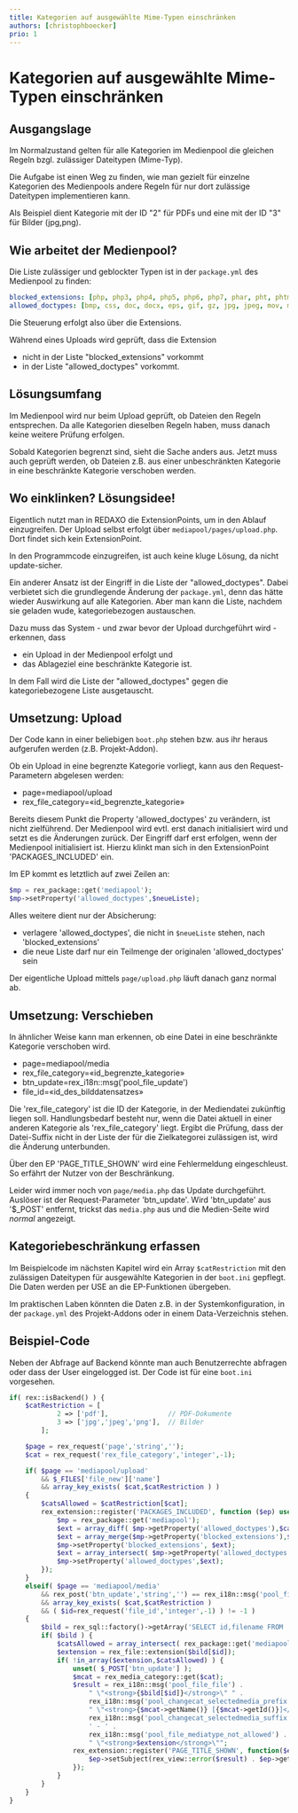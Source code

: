 ```yaml
---
title: Kategorien auf ausgewählte Mime-Typen einschränken
authors: [christophboecker]
prio: 1
---
```


# Kategorien auf ausgewählte Mime-Typen einschränken

## Ausgangslage

Im Normalzustand gelten für alle Kategorien im Medienpool die gleichen Regeln bzgl. zulässiger Dateitypen (Mime-Typ).

Die Aufgabe ist einen Weg zu finden, wie man gezielt für einzelne Kategorien des Medienpools andere Regeln für nur dort
zulässige Dateitypen implementieren kann. 

Als Beispiel dient Kategorie mit der ID "2" für PDFs und eine mit der ID "3" für Bilder (jpg,png).

## Wie arbeitet der Medienpool?

Die Liste zulässiger und geblockter Typen ist in der `package.yml` des Medienpool zu finden:
```yml
blocked_extensions: [php, php3, php4, php5, php6, php7, phar, pht, phtml, hh, pl, asp, aspx, cfm, jsp, jsf, bat, sh, cgi, htaccess, htpasswd]
allowed_doctypes: [bmp, css, doc, docx, eps, gif, gz, jpg, jpeg, mov, mp3, mp4, ogg, pdf, png, ppt, pptx, pps, ppsx, rar, rtf, svg, swf, tar, tif, tiff, txt, webp, wma, xls, xlsx, zip]

```
Die Steuerung erfolgt also über die Extensions.

Während eines Uploads wird geprüft, dass die Extension 
- nicht in der Liste "blocked_extensions" vorkommt
- in der Liste "allowed_doctypes" vorkommt.

## Lösungsumfang

Im Medienpool wird nur beim Upload geprüft, ob Dateien den Regeln entsprechen. Da alle Kategorien dieselben
Regeln haben, muss danach keine weitere Prüfung erfolgen.

Sobald Kategorien begrenzt sind, sieht die Sache anders aus. Jetzt muss auch geprüft werden, ob Dateien z.B.
aus einer unbeschränkten Kategorie in eine beschränkte Kategorie verschoben werden.

## Wo einklinken? Lösungsidee!

Eigentlich nutzt man in REDAXO die ExtensionPoints, um in den Ablauf einzugreifen. Der Upload selbst erfolgt
über `mediapool/pages/upload.php`. Dort findet sich kein ExtensionPoint.

In den Programmcode einzugreifen, ist auch keine kluge Lösung, da nicht update-sicher.

Ein anderer Ansatz ist der Eingriff in die Liste der "allowed_doctypes". Dabei verbietet sich die
grundlegende Änderung der `package.yml`, denn das hätte wieder Auswirkung auf alle Kategorien. Aber man
kann die Liste, nachdem sie geladen wude, kategoriebezogen austauschen.

Dazu muss das System - und zwar bevor der Upload durchgeführt wird - erkennen, dass
- ein Upload in der Medienpool erfolgt und
- das Ablageziel eine beschränkte Kategorie ist.

In dem Fall wird die Liste der "allowed_doctypes" gegen die kategoriebezogene Liste ausgetauscht.

## Umsetzung: Upload

Der Code kann in einer beliebigen `boot.php` stehen bzw. aus ihr heraus aufgerufen werden (z.B. Projekt-Addon).

Ob ein Upload in eine begrenzte Kategorie vorliegt, kann aus den Request-Parametern abgelesen werden:
- page=mediapool/upload
- rex_file_category=«id_begrenzte_kategorie»

Bereits diesem Punkt die Property 'allowed_doctypes' zu verändern, ist nicht zielführend. Der Medienpool
wird evtl. erst danach initialisiert wird und setzt es die Änderungen zurück. Der Eingriff darf erst erfolgen, wenn
der Medienpool initialisiert ist. Hierzu klinkt man sich in den ExtensionPoint 'PACKAGES_INCLUDED'
ein.

Im EP kommt es letztlich auf zwei Zeilen an:
```php
$mp = rex_package::get('mediapool');
$mp->setProperty('allowed_doctypes',$neueListe);
```
Alles weitere dient nur der Absicherung:
- verlagere 'allowed_doctypes', die nicht in `$neueListe` stehen, nach 'blocked_extensions'
- die neue Liste darf nur ein Teilmenge der originalen 'allowed_doctypes' sein

Der eigentliche Upload mittels `page/upload.php` läuft danach ganz normal ab.

## Umsetzung: Verschieben

In ähnlicher Weise kann man erkennen, ob eine Datei in eine beschränkte Kategorie verschoben wird. 
- page=mediapool/media
- rex_file_category=«id_begrenzte_kategorie»
- btn_update=rex_i18n::msg('pool_file_update')
- file_id=«id_des_bilddatensatzes»

Die 'rex_file_category' ist die ID der Kategorie, in der Mediendatei zukünftig liegen soll.
Handlungsbedarf besteht nur, wenn die Datei aktuell in einer anderen Kategorie als 'rex_file_category' liegt.
Ergibt die Prüfung, dass der Datei-Suffix nicht in der Liste der für die Zielkategorei zulässigen ist,
wird die Änderung unterbunden.

Über den EP 'PAGE_TITLE_SHOWN' wird eine Fehlermeldung eingeschleust. So erfährt der Nutzer
von der Beschränkung. 

Leider wird immer noch von `page/media.php` das Update durchgeführt. Auslöser ist der Request-Parameter 'btn_update'.
Wird 'btn_update' aus '$\_POST' entfernt, trickst das `media.php` aus und die Medien-Seite wird
_normal_ angezeigt. 

## Kategoriebeschränkung erfassen 

Im Beispielcode im nächsten Kapitel wird ein Array `$catRestriction` mit den zulässigen Dateitypen
für ausgewählte Kategorien in der `boot.ini` gepflegt. Die Daten werden per USE an die 
EP-Funktionen übergeben.

Im praktischen Laben könnten die Daten z.B. in der Systemkonfiguration, in der `package.yml`
des Projekt-Addons oder in einem Data-Verzeichnis stehen.
 
## Beispiel-Code

Neben der Abfrage auf Backend könnte man auch Benutzerrechte abfragen oder dass der User eingelogged ist.
Der Code ist für eine `boot.ini` vorgesehen.

```php
if( rex::isBackend() ) {
    $catRestriction = [
            2 => ['pdf'],			    // PDF-Dokumente
            3 => ['jpg','jpeg','png'],	// Bilder
        ];

    $page = rex_request('page','string','');
    $cat = rex_request('rex_file_category','integer',-1);

    if( $page == 'mediapool/upload'
        && $_FILES['file_new']['name']
        && array_key_exists( $cat,$catRestriction ) )
    {
        $catsAllowed = $catRestriction[$cat];
        rex_extension::register('PACKAGES_INCLUDED', function ($ep) use($catsAllowed) {
            $mp = rex_package::get('mediapool');
            $ext = array_diff( $mp->getProperty('allowed_doctypes'),$catsAllowed );
            $ext = array_merge($mp->getProperty('blocked_extensions'),$ext);
            $mp->setProperty('blocked_extensions', $ext);
            $ext = array_intersect( $mp->getProperty('allowed_doctypes'),$catsAllowed );
            $mp->setProperty('allowed_doctypes',$ext);
        });
    }
    elseif( $page == 'mediapool/media'
        && rex_post('btn_update','string','') == rex_i18n::msg('pool_file_update')
        && array_key_exists( $cat,$catRestriction )
        && ( $id=rex_request('file_id','integer',-1) ) != -1 )
    {
        $bild = rex_sql::factory()->getArray('SELECT id,filename FROM '.rex::getTable('media').' WHERE id=:id AND category_id <> :cid',[':id'=>$id,':cid'=>$cat], PDO::FETCH_KEY_PAIR);
        if( $bild ) {
            $catsAllowed = array_intersect( rex_package::get('mediapool')->getProperty('allowed_doctypes'),$catRestriction[$cat] );
            $extension = rex_file::extension($bild[$id]);
            if( !in_array($extension,$catsAllowed) ) {
                unset( $_POST['btn_update'] );
                $mcat = rex_media_category::get($cat);
                $result = rex_i18n::msg('pool_file_file') .
                    " \"<strong>{$bild[$id]}</strong>\" " . 
                    rex_i18n::msg('pool_changecat_selectedmedia_prefix') .
                    " \"<strong>{$mcat->getName()} [{$mcat->getId()}]</strong>\" " .
                    rex_i18n::msg('pool_changecat_selectedmedia_suffix') .
                    ' - ' .
                    rex_i18n::msg('pool_file_mediatype_not_allowed') . 
                    " \"<strong>$extension</strong>\"";
                rex_extension::register('PAGE_TITLE_SHOWN', function($ep) use ($result) {
                    $ep->setSubject(rex_view::error($result) . $ep->getSubject());
                });
            }
        }
    }
}
```
